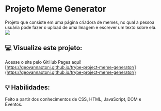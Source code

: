 # Projeto Meme Generator
Projeto que consiste em uma página criadora de memes, no qual a pessoa usuária pode fazer o upload de uma Imagem e escrever um texto sobre ela.
<img src="./meme-generator.gif">

## :computer: Visualize este projeto:
Acesse o site pelo GitHub Pages aqui!
[https://geovannaotoni.github.io/trybe-project-meme-generator/](https://geovannaotoni.github.io/trybe-project-meme-generator/)

## :bulb: Habilidades:
Feito a partir dos conhecimentos de CSS, HTML, JavaScript, DOM e Eventos.
